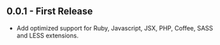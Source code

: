 ## 0.0.1 - First Release
  * Add optimized support for Ruby, Javascript, JSX, PHP, Coffee, SASS and LESS extensions.
